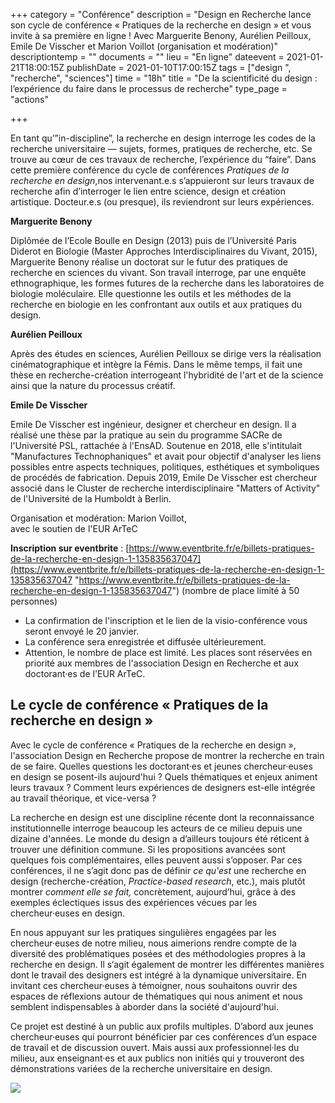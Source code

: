 +++
category = "Conférence"
description = "Design en Recherche lance son cycle de conférence « Pratiques de la recherche en design »  et vous invite à sa première en ligne ! Avec Marguerite Benony, Aurélien Peilloux, Emile De Visscher et Marion Voillot (organisation et modération)"
descriptiontemp = ""
documents = ""
lieu = "En ligne"
dateevent = 2021-01-21T18:00:15Z
publishDate = 2021-01-10T17:00:15Z
tags = ["design ", "recherche", "sciences"]
time = "18h"
title = "De la scientificité du design : l’expérience du faire dans le processus de recherche"
type_page = "actions"

+++



En tant qu’”in-discipline”, la recherche en design interroge les codes de la recherche universitaire — sujets, formes, pratiques de recherche, etc. Se trouve au cœur de ces travaux de recherche, l’expérience du “faire”. Dans cette première conférence du cycle de conférences _Pratiques de la recherche en design_,nos intervenant.e.s s’appuieront sur leurs travaux de recherche afin d’interroger le lien entre science, design et création artistique. Docteur.e.s (ou presque), ils reviendront sur leurs expériences.

**Marguerite Benony**

Diplômée de l’Ecole Boulle en Design (2013) puis de l’Université Paris Diderot en Biologie (Master Approches Interdisciplinaires du Vivant, 2015), Marguerite Benony réalise un doctorat sur le futur des pratiques de recherche en sciences du vivant. Son travail interroge, par une enquête ethnographique, les formes futures de la recherche dans les laboratoires de biologie moléculaire. Elle questionne les outils et les méthodes de la recherche en biologie en les confrontant aux outils et aux pratiques du design.

**Aurélien Peilloux**

Après des études en sciences, Aurélien Peilloux se dirige vers la réalisation cinématographique et intègre la Fémis. Dans le même temps, il fait une thèse en recherche-création interrogeant l'hybridité de l'art et de la science ainsi que la nature du processus créatif.

**Emile De Visscher**

Emile De Visscher est ingénieur, designer et chercheur en design. Il a réalisé une thèse par la pratique au sein du programme SACRe de l'Université PSL, rattachée à l'EnsAD. Soutenue en 2018, elle s'intitulait "Manufactures Technophaniques" et avait pour objectif d'analyser les liens possibles entre aspects techniques, politiques, esthétiques et symboliques de procédés de fabrication. Depuis 2019, Emile De Visscher est chercheur associé dans le Cluster de recherche interdisciplinaire "Matters of Activity" de l'Université de la Humboldt à Berlin.

Organisation et modération: Marion Voillot,  
avec le soutien de l'EUR ArTeC

**Inscription sur eventbrite** :  [https://www.eventbrite.fr/e/billets-pratiques-de-la-recherche-en-design-1-135835637047](https://www.eventbrite.fr/e/billets-pratiques-de-la-recherche-en-design-1-135835637047 "https://www.eventbrite.fr/e/billets-pratiques-de-la-recherche-en-design-1-135835637047") (nombre de place limité à 50 personnes)

* La confirmation de l'inscription et le lien de la visio-conférence vous seront envoyé le 20 janvier.
* La conférence sera enregistrée et diffusée ultérieurement.
* Attention, le nombre de place est limité. Les places sont réservées en priorité aux membres de l'association Design en Recherche et aux doctorant·es de l'EUR ArTeC.



## Le cycle de conférence « Pratiques de la recherche en design »

Avec le cycle de conférence « Pratiques de la recherche en design », l'association Design en Recherche propose de montrer la recherche en train de se faire. Quelles questions les doctorant·es et jeunes chercheur·euses en design se posent-ils aujourd'hui ? Quels thématiques et enjeux animent leurs travaux ? Comment leurs expériences de designers est-elle intégrée au travail théorique, et vice-versa ?

La recherche en design est une discipline récente dont la reconnaissance institutionnelle interroge beaucoup les acteurs de ce milieu depuis une dizaine d'années. Le monde du design a d’ailleurs toujours été réticent à trouver une définition commune. Si les propositions avancées sont quelques fois complémentaires, elles peuvent aussi s’opposer. Par ces conférences, il ne s’agit donc pas de définir _ce qu'est_ une recherche en design (recherche-création, _Practice-based research_, etc.), mais plutôt montrer _comment elle se fait,_ concrètement, aujourd’hui, grâce à des exemples éclectiques issus des expériences vécues par les chercheur·euses en design.

En nous appuyant sur les pratiques singulières engagées par les chercheur·euses de notre milieu, nous aimerions rendre compte de la diversité des problématiques posées et des méthodologies propres à la recherche en design. Il s‘agit également de montrer les différentes manières dont le travail des designers est intégré à la dynamique universitaire. En invitant ces chercheur·euses à témoigner, nous souhaitons ouvrir des espaces de réflexions autour de thématiques qui nous animent et nous semblent indispensables à aborder dans la société d'aujourd'hui.

Ce projet est destiné à un public aux profils multiples. D’abord aux jeunes chercheur·euses qui pourront bénéficier par ces conférences d’un espace de travail et de discussion ouvert. Mais aussi aux professionnel·les du milieu, aux enseignant·es et aux publics non initiés qui y trouveront des démonstrations variées de la recherche universitaire en design.

![](/images/pratique-de-la-recherche-en-design.jpg)